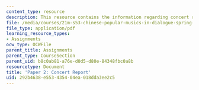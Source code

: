 ```yaml
---
content_type: resource
description: This resource contains the information regarding concert report.
file: /media/courses/21m-s53-chinese-popular-musics-in-dialogue-spring-2014/292b4638e553435404ea018dda3ee2c5_MIT21M_S53S14_Assg_Paper2.pdf
file_type: application/pdf
learning_resource_types:
- Assignments
ocw_type: OCWFile
parent_title: Assignments
parent_type: CourseSection
parent_uid: b8c0ab81-a76e-d0d5-d80e-84348fbc0a8b
resourcetype: Document
title: 'Paper 2: Concert Report'
uid: 292b4638-e553-4354-04ea-018dda3ee2c5
---
```

